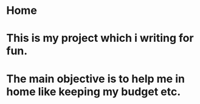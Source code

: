 # Home
# This is my project which i writing for fun.
# The main objective is to help me in home like keeping my budget etc.
